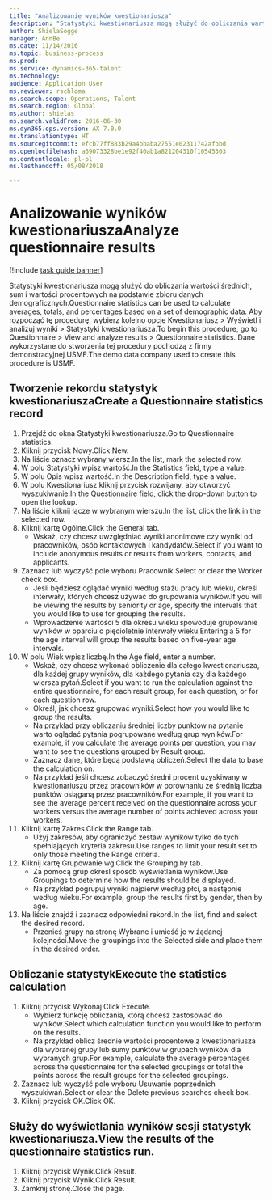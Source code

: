 ```yaml
--- 
title: "Analizowanie wyników kwestionariusza"
description: "Statystyki kwestionariusza mogą służyć do obliczania wartości średnich, sum i wartości procentowych na podstawie zbioru danych demograficznych."
author: ShielaSogge
manager: AnnBe
ms.date: 11/14/2016
ms.topic: business-process
ms.prod: 
ms.service: dynamics-365-talent
ms.technology: 
audience: Application User
ms.reviewer: rschloma
ms.search.scope: Operations, Talent
ms.search.region: Global
ms.author: shielas
ms.search.validFrom: 2016-06-30
ms.dyn365.ops.version: AX 7.0.0
ms.translationtype: HT
ms.sourcegitcommit: efcb77ff883b29a4bbaba27551e02311742afbbd
ms.openlocfilehash: a69073328be1e92f40ab1a821204310f10545303
ms.contentlocale: pl-pl
ms.lasthandoff: 05/08/2018

---
```

# <a name="analyze-questionnaire-results"></a><span data-ttu-id="0c14d-103">Analizowanie wyników kwestionariusza</span><span class="sxs-lookup"><span data-stu-id="0c14d-103">Analyze questionnaire results</span></span>

[!include [task guide banner](../../includes/task-guide-banner.md)]

<span data-ttu-id="0c14d-104">Statystyki kwestionariusza mogą służyć do obliczania wartości średnich, sum i wartości procentowych na podstawie zbioru danych demograficznych.</span><span class="sxs-lookup"><span data-stu-id="0c14d-104">Questionnaire statistics can be used to calculate averages, totals, and percentages based on a set of demographic data.</span></span> <span data-ttu-id="0c14d-105">Aby rozpocząć tę procedurę, wybierz kolejno opcje Kwestionariusz > Wyświetl i analizuj wyniki > Statystyki kwestionariusza.</span><span class="sxs-lookup"><span data-stu-id="0c14d-105">To begin this procedure, go to Questionnaire > View and analyze results > Questionnaire statistics.</span></span> <span data-ttu-id="0c14d-106">Dane wykorzystane do stworzenia tej procedury pochodzą z firmy demonstracyjnej USMF.</span><span class="sxs-lookup"><span data-stu-id="0c14d-106">The demo data company used to create this procedure is USMF.</span></span>


## <a name="create-a-questionnaire-statistics-record"></a><span data-ttu-id="0c14d-107">Tworzenie rekordu statystyk kwestionariusza</span><span class="sxs-lookup"><span data-stu-id="0c14d-107">Create a Questionnaire statistics record</span></span>
1. <span data-ttu-id="0c14d-108">Przejdź do okna Statystyki kwestionariusza.</span><span class="sxs-lookup"><span data-stu-id="0c14d-108">Go to Questionnaire statistics.</span></span>
2. <span data-ttu-id="0c14d-109">Kliknij przycisk Nowy.</span><span class="sxs-lookup"><span data-stu-id="0c14d-109">Click New.</span></span>
3. <span data-ttu-id="0c14d-110">Na liście oznacz wybrany wiersz.</span><span class="sxs-lookup"><span data-stu-id="0c14d-110">In the list, mark the selected row.</span></span>
4. <span data-ttu-id="0c14d-111">W polu Statystyki wpisz wartość.</span><span class="sxs-lookup"><span data-stu-id="0c14d-111">In the Statistics field, type a value.</span></span>
5. <span data-ttu-id="0c14d-112">W polu Opis wpisz wartość.</span><span class="sxs-lookup"><span data-stu-id="0c14d-112">In the Description field, type a value.</span></span>
6. <span data-ttu-id="0c14d-113">W polu Kwestionariusz kliknij przycisk rozwijany, aby otworzyć wyszukiwanie.</span><span class="sxs-lookup"><span data-stu-id="0c14d-113">In the Questionnaire field, click the drop-down button to open the lookup.</span></span>
7. <span data-ttu-id="0c14d-114">Na liście kliknij łącze w wybranym wierszu.</span><span class="sxs-lookup"><span data-stu-id="0c14d-114">In the list, click the link in the selected row.</span></span>
8. <span data-ttu-id="0c14d-115">Kliknij kartę Ogólne.</span><span class="sxs-lookup"><span data-stu-id="0c14d-115">Click the General tab.</span></span>
    * <span data-ttu-id="0c14d-116">Wskaż, czy chcesz uwzględniać wyniki anonimowe czy wyniki od pracowników, osób kontaktowych i kandydatów.</span><span class="sxs-lookup"><span data-stu-id="0c14d-116">Select if you want to include anonymous results or results from workers, contacts, and applicants.</span></span>  
9. <span data-ttu-id="0c14d-117">Zaznacz lub wyczyść pole wyboru Pracownik.</span><span class="sxs-lookup"><span data-stu-id="0c14d-117">Select or clear the Worker check box.</span></span>
    * <span data-ttu-id="0c14d-118">Jeśli będziesz oglądać wyniki według stażu pracy lub wieku, określ interwały, których chcesz używać do grupowania wyników.</span><span class="sxs-lookup"><span data-stu-id="0c14d-118">If you will be viewing the results by seniority or age, specify the intervals that you would like to use for grouping the results.</span></span>  
    * <span data-ttu-id="0c14d-119">Wprowadzenie wartości 5 dla okresu wieku spowoduje grupowanie wyników w oparciu o pięcioletnie interwały wieku.</span><span class="sxs-lookup"><span data-stu-id="0c14d-119">Entering a 5 for the age interval will group the results based on five-year age intervals.</span></span>  
10. <span data-ttu-id="0c14d-120">W polu Wiek wpisz liczbę.</span><span class="sxs-lookup"><span data-stu-id="0c14d-120">In the Age field, enter a number.</span></span>
    * <span data-ttu-id="0c14d-121">Wskaż, czy chcesz wykonać obliczenie dla całego kwestionariusza, dla każdej grupy wyników, dla każdego pytania czy dla każdego wiersza pytań.</span><span class="sxs-lookup"><span data-stu-id="0c14d-121">Select if you want to run the calculation against the entire questionnaire, for each result group, for each question, or for each question row.</span></span>  
    * <span data-ttu-id="0c14d-122">Określ, jak chcesz grupować wyniki.</span><span class="sxs-lookup"><span data-stu-id="0c14d-122">Select how you would like to group the results.</span></span>  
    * <span data-ttu-id="0c14d-123">Na przykład przy obliczaniu średniej liczby punktów na pytanie warto oglądać pytania pogrupowane według grup wyników.</span><span class="sxs-lookup"><span data-stu-id="0c14d-123">For example, if you calculate the average points per question, you may want to see the questions grouped by Result group.</span></span>  
    * <span data-ttu-id="0c14d-124">Zaznacz dane, które będą podstawą obliczeń.</span><span class="sxs-lookup"><span data-stu-id="0c14d-124">Select the data to base the calculation on.</span></span>  
    * <span data-ttu-id="0c14d-125">Na przykład jeśli chcesz zobaczyć średni procent uzyskiwany w kwestionariuszu przez pracowników w porównaniu ze średnią liczba punktów osiąganą przez pracowników.</span><span class="sxs-lookup"><span data-stu-id="0c14d-125">For example, if you want to see the average percent received on the questionnaire across your workers versus the average number of points achieved across your workers.</span></span>  
11. <span data-ttu-id="0c14d-126">Kliknij kartę Zakres.</span><span class="sxs-lookup"><span data-stu-id="0c14d-126">Click the Range tab.</span></span>
    * <span data-ttu-id="0c14d-127">Użyj zakresów, aby ograniczyć zestaw wyników tylko do tych spełniających kryteria zakresu.</span><span class="sxs-lookup"><span data-stu-id="0c14d-127">Use ranges to limit your result set to only those meeting the Range criteria.</span></span>  
12. <span data-ttu-id="0c14d-128">Kliknij kartę Grupowanie wg.</span><span class="sxs-lookup"><span data-stu-id="0c14d-128">Click the Grouping by tab.</span></span>
    * <span data-ttu-id="0c14d-129">Za pomocą grup określ sposób wyświetlania wyników.</span><span class="sxs-lookup"><span data-stu-id="0c14d-129">Use Groupings to determine how the results should be displayed.</span></span>  
    * <span data-ttu-id="0c14d-130">Na przykład pogrupuj wyniki najpierw według płci, a następnie według wieku.</span><span class="sxs-lookup"><span data-stu-id="0c14d-130">For example, group the results first by gender, then by age.</span></span>  
13. <span data-ttu-id="0c14d-131">Na liście znajdź i zaznacz odpowiedni rekord.</span><span class="sxs-lookup"><span data-stu-id="0c14d-131">In the list, find and select the desired record.</span></span>
    * <span data-ttu-id="0c14d-132">Przenieś grupy na stronę Wybrane i umieść je w żądanej kolejności.</span><span class="sxs-lookup"><span data-stu-id="0c14d-132">Move the groupings into the Selected side and place them in the desired order.</span></span>  

## <a name="execute-the-statistics-calculation"></a><span data-ttu-id="0c14d-133">Obliczanie statystyk</span><span class="sxs-lookup"><span data-stu-id="0c14d-133">Execute the statistics calculation</span></span>
1. <span data-ttu-id="0c14d-134">Kliknij przycisk Wykonaj.</span><span class="sxs-lookup"><span data-stu-id="0c14d-134">Click Execute.</span></span>
    * <span data-ttu-id="0c14d-135">Wybierz funkcję obliczania, którą chcesz zastosować do wyników.</span><span class="sxs-lookup"><span data-stu-id="0c14d-135">Select which calculation function you would like to perform on the results.</span></span>  
    * <span data-ttu-id="0c14d-136">Na przykład oblicz średnie wartości procentowe z kwestionariusza dla wybranej grupy lub sumy punktów w grupach wyników dla wybranych grup.</span><span class="sxs-lookup"><span data-stu-id="0c14d-136">For example, calculate the average percentages across the questionnaire for the selected groupings or total the points across the result groups for the selected groupings.</span></span>  
2. <span data-ttu-id="0c14d-137">Zaznacz lub wyczyść pole wyboru Usuwanie poprzednich wyszukiwań.</span><span class="sxs-lookup"><span data-stu-id="0c14d-137">Select or clear the Delete previous searches check box.</span></span>
3. <span data-ttu-id="0c14d-138">Kliknij przycisk OK.</span><span class="sxs-lookup"><span data-stu-id="0c14d-138">Click OK.</span></span>

## <a name="view-the-results-of-the-questionnaire-statistics-run"></a><span data-ttu-id="0c14d-139">Służy do wyświetlania wyników sesji statystyk kwestionariusza.</span><span class="sxs-lookup"><span data-stu-id="0c14d-139">View the results of the questionnaire statistics run.</span></span>
1. <span data-ttu-id="0c14d-140">Kliknij przycisk Wynik.</span><span class="sxs-lookup"><span data-stu-id="0c14d-140">Click Result.</span></span>
2. <span data-ttu-id="0c14d-141">Kliknij przycisk Wynik.</span><span class="sxs-lookup"><span data-stu-id="0c14d-141">Click Result.</span></span>
3. <span data-ttu-id="0c14d-142">Zamknij stronę.</span><span class="sxs-lookup"><span data-stu-id="0c14d-142">Close the page.</span></span>


